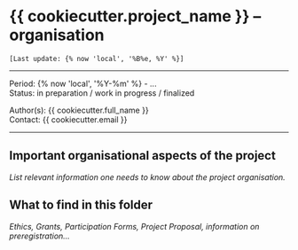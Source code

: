 # {{ cookiecutter.project_name }} – **organisation**

`[Last update: {% now 'local', '%B%e, %Y' %}]`

***
Period: {% now 'local', '%Y-%m' %} - ... <br>
Status: in preparation / work in progress / finalized

Author(s): {{ cookiecutter.full_name }} <br>
Contact:   {{ cookiecutter.email }}

***

## Important organisational aspects of the project

*List relevant information one needs to know about the project organisation.*

## What to find in this folder

*Ethics, Grants, Participation Forms, Project Proposal, information on preregistration...*
